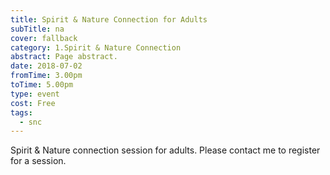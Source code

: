 ```yaml
---
title: Spirit & Nature Connection for Adults
subTitle: na
cover: fallback
category: 1.Spirit & Nature Connection
abstract: Page abstract.
date: 2018-07-02
fromTime: 3.00pm
toTime: 5.00pm
type: event
cost: Free
tags:
  - snc
---
```


Spirit & Nature connection session for adults. Please contact me to register for a session.

